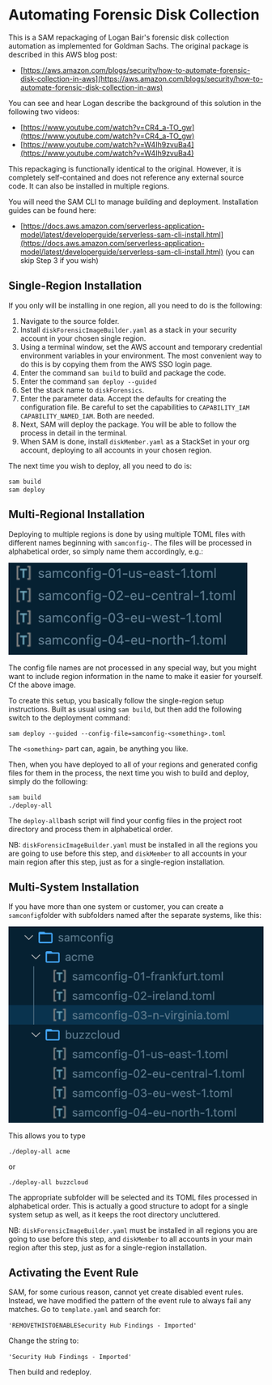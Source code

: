 # Automating Forensic Disk Collection

This is a SAM repackaging of Logan Bair's forensic disk collection automation as implemented for Goldman Sachs. The original package is described in this AWS blog post:

- [https://aws.amazon.com/blogs/security/how-to-automate-forensic-disk-collection-in-aws](https://aws.amazon.com/blogs/security/how-to-automate-forensic-disk-collection-in-aws)

You can see and hear Logan describe the background of this solution in the following two videos:

- [https://www.youtube.com/watch?v=CR4_a-TO_gw](https://www.youtube.com/watch?v=CR4_a-TO_gw)
- [https://www.youtube.com/watch?v=W4Ih9zvuBa4](https://www.youtube.com/watch?v=W4Ih9zvuBa4)

This repackaging is functionally identical to the original. However, it is completely self-contained and does not reference any external source code. It can also be installed in multiple regions.

You will need the SAM CLI to manage building and deployment. Installation guides can be found here:

- [https://docs.aws.amazon.com/serverless-application-model/latest/developerguide/serverless-sam-cli-install.html](https://docs.aws.amazon.com/serverless-application-model/latest/developerguide/serverless-sam-cli-install.html) (you can skip Step 3 if you wish)

## Single-Region Installation

If you only will be installing in one region, all you need to do is the following:

1. Navigate to the source folder.
2. Install `diskForensicImageBuilder.yaml` as a stack in your security account in your chosen single region.
3. Using a terminal window, set the AWS account and temporary credential environment variables in your environment. The most convenient way to do this is by copying them from the AWS SSO login page.
4. Enter the command `sam build` to build and package the code.
5. Enter the command `sam deploy --guided`
6. Set the stack name to `diskForensics`.
7. Enter the parameter data. Accept the defaults for creating the configuration file. Be careful to set the capabilities to `CAPABILITY_IAM CAPABILITY_NAMED_IAM`. Both are needed.
8. Next, SAM will deploy the package. You will be able to follow the process in detail in the terminal.
9. When SAM is done, install `diskMember.yaml` as a StackSet in your org account, deploying to all accounts in your chosen region.

The next time you wish to deploy, all you need to do is:

```console
sam build
sam deploy
```

## Multi-Regional Installation

Deploying to multiple regions is done by using multiple TOML files with different names beginning with `samconfig-`. The files will be processed in alphabetical order, so simply name them accordingly, e.g.:

![](media/multi-region.png)

The config file names are not processed in any special way, but you might want to include region information in the name to make it easier for yourself. Cf the above image.

To create this setup, you basically follow the single-region setup instructions. Built as usual using `sam build`, but then add the following switch to the deployment command:

```console
sam deploy --guided --config-file=samconfig-<something>.toml
```

The `<something>` part can, again, be anything you like.

Then, when you have deployed to all of your regions and generated config files for them in the process, the next time you wish to build and deploy, simply do the following:

```console
sam build
./deploy-all
```

The `deploy-all`bash script will find your config files in the project root directory and process them in alphabetical order.

NB: `diskForensicImageBuilder.yaml` must be installed in all the regions you are going to use before this step, and `diskMember` to all accounts in your main region after this step, just as for a single-region installation.

## Multi-System Installation

If you have more than one system or customer, you can create a `samconfig`folder with subfolders named after the separate systems, like this:

![](media/multi-system.png)

This allows you to type

```console
./deploy-all acme
```

or

```console
./deploy-all buzzcloud
```

The appropriate subfolder will be selected and its TOML files processed in alphabetical order. This is actually a good structure to adopt for a single system setup as well, as it keeps the root directory uncluttered.

NB: `diskForensicImageBuilder.yaml` must be installed in all regions you are going to use before this step, and `diskMember` to all accounts in your main region after this step, just as for a single-region installation.

## Activating the Event Rule

SAM, for some curious reason, cannot yet create disabled event rules. Instead, we have modified the pattern of the event rule to always fail any matches. Go to `template.yaml` and search for:

`'REMOVETHISTOENABLESecurity Hub Findings - Imported'`

Change the string to:

`'Security Hub Findings - Imported'`

Then build and redeploy.
